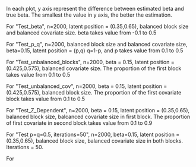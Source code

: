 In each plot, y axis represent the difference between estimated beta and true beta. The smallest the value in y axis, the better the estimation. 

For "Test_beta", n=2000, latent position = (0.35,0.65), balanced block size and balanced covariate size.
               beta takes value from -0.1 to 0.5

For "Test_p_q", n=2000, balanced block size and balanced covariate size, beta=0.15, latent position = (p,q)
              q=1-p, and p takes value from 0.1 to 0.5
              
For "Test_unbalanced_blocks", n=2000, beta = 0.15, latent position = (0.425,0.575), balanced covariate size. 
                            The proportion of the first block takes value from 0.1 to 0.5
                            
For "Test_unbalanced_cov", n=2000, beta = 0.15, latent position = (0.425,0.575), balanced block size. 
                            The proportion of the first covariate block takes value from 0.1 to 0.5                           

For "Test_Z_Dependent", n=2000, beta = 0.15, latent position = (0.35,0.65), balanced block size, balcanced covariate size in                         first block. The proportion of first covariate in second block takes value from 0.1 to 0.9

For "Test p=q=0.5, iterations=50", n=2000, beta=0.15, latent position = (0.35,0.65), balanced block size, balanced covariate                                      size in both blocks. Iterations = 50.

For 
